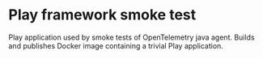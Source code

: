 # Play framework smoke test
Play application used by smoke tests of OpenTelemetry java agent.
Builds and publishes Docker image containing a trivial Play application.
